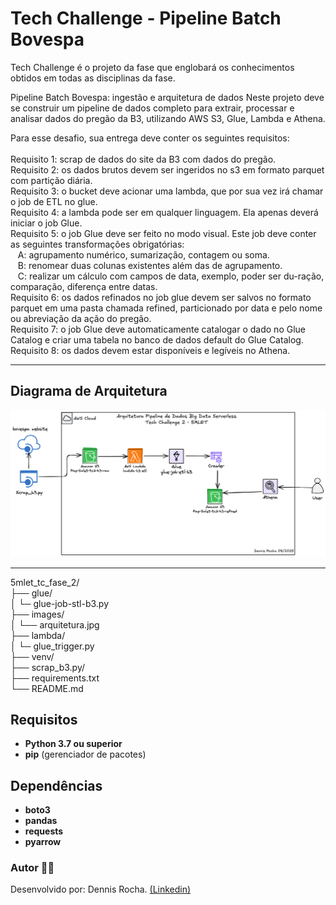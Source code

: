 # Tech Challenge - Pipeline Batch Bovespa

Tech Challenge é o projeto da fase que englobará os conhecimentos obtidos em todas as disciplinas da fase.

Pipeline Batch Bovespa: ingestão e arquitetura de dados
Neste projeto deve se construir um pipeline de dados completo para extrair, processar e analisar dados do pregão da B3, utilizando AWS S3, Glue, Lambda e Athena. 

Para esse desafio, sua entrega deve conter os seguintes requisitos:
<br><br>Requisito 1: scrap de dados do site da B3 com dados do pregão.
<br>Requisito 2: os dados brutos devem ser ingeridos no s3 em formato parquet com partição diária.
<br>Requisito 3: o bucket deve acionar uma lambda, que por sua vez irá chamar o job de ETL no glue.
<br>Requisito 4: a lambda pode ser em qualquer linguagem. Ela apenas deverá iniciar o job Glue.
<br>Requisito 5: o job Glue deve ser feito no modo visual. Este job deve conter as seguintes transformações obrigatórias:
<br>&nbsp;&nbsp;&nbsp;A: agrupamento numérico, sumarização, contagem ou soma.
<br>&nbsp;&nbsp;&nbsp;B: renomear duas colunas existentes além das de agrupamento.
<br>&nbsp;&nbsp;&nbsp;C: realizar um cálculo com campos de data, exemplo, poder ser du-ração, comparação, diferença entre datas.
<br>Requisito 6: os dados refinados no job glue devem ser salvos no formato parquet em uma pasta chamada refined, particionado por data e pelo nome ou abreviação da ação do pregão.
<br>Requisito 7: o job Glue deve automaticamente catalogar o dado no Glue Catalog e criar uma tabela no banco de dados default do Glue Catalog.
<br>Requisito 8: os dados devem estar disponíveis e legíveis no Athena.


---
## Diagrama de Arquitetura

![Arquitetura da API](./images/arquitetura.png)

---

5mlet_tc_fase_2/<br>
├── glue/<br>
│   └─  glue-job-stl-b3.py<br>
├── images/<br>
│   └── arquitetura.jpg<br>
├── lambda/<br>
│   └─  glue_trigger.py<br>
├── venv/<br>
├── scrap_b3.py/<br>
├── requirements.txt<br>
└── README.md  <br>


## Requisitos

- **Python 3.7 ou superior**
- **pip** (gerenciador de pacotes)

## Dependências

- **boto3**
- **pandas**
- **requests**
- **pyarrow**



### Autor 👨‍💻
Desenvolvido por: Dennis Rocha. [(Linkedin)](https://www.linkedin.com/in/dennissrocha/)